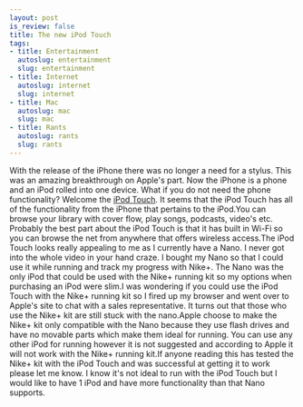 ```yaml
--- 
layout: post
is_review: false
title: The new iPod Touch
tags: 
- title: Entertainment
  autoslug: entertainment
  slug: entertainment
- title: Internet
  autoslug: internet
  slug: internet
- title: Mac
  autoslug: mac
  slug: mac
- title: Rants
  autoslug: rants
  slug: rants
---
```

With the release of the iPhone there was no longer a need for a stylus.  This was an amazing breakthrough on Apple's part.  Now the iPhone is a phone and an iPod rolled into one device.  What if you do not need the phone functionality?  Welcome the [iPod Touch](http://www.apple.com/ipodtouch/ "iPod Touch").  It seems that the iPod Touch has all of the functionality from the iPhone that pertains to the iPod.You can browse your library with cover flow, play songs, podcasts, video's etc.  Probably the best part about the iPod Touch is that it has built in Wi-Fi so you can browse the net from anywhere that offers wireless access.The iPod Touch looks really appealing to me as I currently have a Nano.  I never got into the whole video in your hand craze.  I bought my Nano so that I could use it while running and track my progress with Nike+.  The Nano was the only iPod that could be used with the Nike+ running kit so my options when purchasing an iPod were slim.I was wondering if you could use the iPod Touch with the Nike+ running kit so I fired up my browser and went over to Apple's site to chat with a sales representative.  It turns out that those who use the Nike+ kit are still stuck with the nano.Apple choose to make the Nike+ kit only compatible with the Nano because they use flash drives and have no movable parts which make them ideal for running.  You can use any other iPod for running however it is not suggested and according to Apple it will not work with the Nike+ running kit.If anyone reading this has tested the Nike+ kit with the iPod Touch and was successful at getting it to work please let me know.  I know it's not ideal to run with the iPod Touch but I would like to have 1 iPod and have more functionality than that Nano supports.
